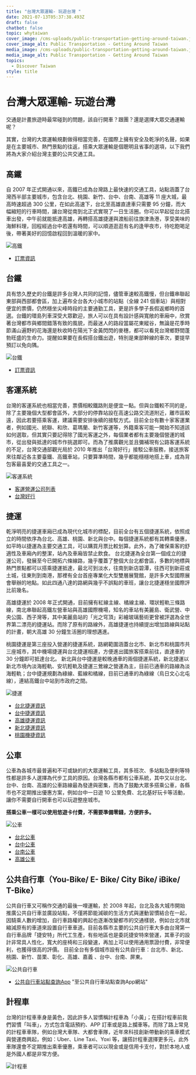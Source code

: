 ```yaml
---
title: "台灣大眾運輸- 玩遊台灣 "
date: 2021-07-13T05:37:38.493Z
draft: false
chatbot: false
topic: whytaiwan
cover_image: /cms-uploads/public-transportation-getting-around-taiwan.jpg
cover_image_alt: Public Transportation - Getting Around Taiwan
media_image: /cms-uploads/public-transportation-getting-around-taiwan.jpg
media_image_alt: Public Transportation - Getting Around Taiwan
topics:
  - Discover Taiwan
style: title
---
```

# 台灣大眾運輸- 玩遊台灣

交通是計畫旅遊時最常碰到的問題，該自行開車？跟團？還是選擇大眾交通運輸呢？

其實，台灣的大眾運輸規劃做得相當完善，在國際上擁有安全及乾淨的名聲，如果是在主要城市、熱門景點的往返，搭乘大眾運輸是個聰明且省事的選項，以下我們將為大家介紹台灣主要的公共交通工具。

## 高鐵

自 2007 年正式開通以來，高鐵已成為台灣路上最快速的交通工具，站點涵蓋了台灣西半部主要城市，包含台北、桃園、新竹、台中、台南、高雄等 11 座大城，最高時速超過 300 公里，在如此高速下，台北至高雄直達車只需要 95 分鐘，而大幅縮短的行車時間，讓台灣從南到北正式實現了一日生活圈。你可以早起從台北搭車出發，中午前就能抵達高雄，再轉搭高雄捷運與渡船前往旗津漁港，享受美味的海鮮料理，回程經過台中若還有時間，可以順道逛逛有名的逢甲夜市，待吃飽喝足後，帶著美好的回憶啟程回到溫暖的家中。

![高鐵](/cms-uploads/taiwan-high-speed-rail-hsr-.jpg "圖：取自台灣高鐵臉書粉絲團")

* [訂票資訊](https://en.thsrc.com.tw/ "至高鐵網站")

## 台鐵

具有悠久歷史的台鐵是許多台灣人共同的記憶，儘管車速較高鐵慢，但台鐵串聯起東部與西部都會區，加上遍布全台各大小城市的站點（全線 241 個車站）與相對便宜的票價，仍然穩坐尖峰時段的主要通勤工具，更是許多學子長假返鄉時的首選。台鐵的環島列車深受大眾歡迎，旅人可以在具有設計感與寬敞的車廂中，欣賞著台灣都市與鄉間錯落有致的風貌，而最迷人的路段當屬花東縱谷，無論是花季時節滿山遍野的花海還是秋收時在陽光下金黃閃閃的麥穗，都可以看見台灣鄉野間蓬勃旺盛的生命力。提醒如果要在長假搭台鐵出遊，特別是東部幹線的車次，要提早預訂以免向隅。

![台鐵](/cms-uploads/taiwan-railway.jpg)

* [訂票資訊](https://www.railway.gov.tw/tra-tip-web/tip "至台鐵網站")

## 客運系統

台灣的客運系統也相當完善，票價相較鐵路則是便宜一點。但與台鐵較不同的是，除了主要幾個大型都會區外，大部分的停靠站設在高速公路交流道附近，離市區較遠，因此若要搭乘客運，建議需要安排後續的接駁方式。目前全台有數十家客運業者，例如國光、統聯、和欣、葛瑪蘭、新竹客運等，外籍乘客可能一開始不知道該如何選取，但其實只要記得除了國光客運之外，每個業者都有主要幾個營運的城市，從出發與抵達的城市作挑選即可。而為了推廣觀光並且彌補現有公路客運系統的不足，台灣交通部觀光局於 2010 年推出「台灣好行」接駁公車服務，接送旅客來往鄰近各主要臺鐵、高鐵車站，只要算準時間，幾乎都能穩穩地搭上車，成為背包客最喜愛的交通工具之一。

![客運系統](/cms-uploads/charter-bus-system.jpg "圖：取自中華民國交通部觀光局")

* [客運營運公司列表](https://zh.wikipedia.org/wiki/%E4%B8%AD%E8%8F%AF%E6%B0%91%E5%9C%8B%E6%B1%BD%E8%BB%8A%E5%AE%A2%E9%81%8B%E6%A5%AD%E8%80%85%E5%88%97%E8%A1%A8 "至客運營運公司列表網站")
* [台灣好行](https://www.taiwantrip.com.tw/ "至台灣好行網站")

## 捷運

乾淨明亮的捷運車廂已成為現代化城市的標配，目前全台有五個捷運系統，依照成立的時間依序為台北、高雄、桃園、新北與台中。每個捷運系統都有其轉乘優惠，如平時以捷運為主要交通工具，可以購買月票比較划算。此外，為了確保乘客的舒適性及車廂內的整潔，站內及車廂皆禁止飲食。
台北捷運為全台第一個成立的捷運公司，發展至今已開拓六條線路，幾乎覆蓋了整個大台北都會區，多數的地標與熱門景點都可以搭乘捷運抵達，最北可到淡水，往南到新店碧潭，往西可到新莊或土城，往東則到南港，那裡有全台首座專業化大型雙層展覽館，是許多大型國際展會舉辦的地點。如此四通八達的路網與幾乎不誤點的車班，讓台北捷運穩坐國際評比前幾名。

高雄捷運於 2008 年正式開通，目前擁有紅線主線、橘線主線、環狀輕軌三條路線，南北串聯起高鐵左營車站與高雄國際機場，知名的車站有美麗島、衛武營、中央公園、西子灣等，其中美麗島站的「光之穹頂」彩繪玻璃藝術更曾被評選為全世界第二漂亮的捷運站。而除了原有的路線外，高雄捷運也持續提出增加路線與站點的計畫，朝大高雄 30 分鐘生活圈的理想邁進。

桃園捷運是第三座投入營運的捷運系統，路網範圍涵蓋台北市、新北市和桃園市共三座城市，其中機場捷運與台北捷運相連，方便進出國旅客搭乘前往，直達車約 30 分鐘即可抵達台北。
新北與台中捷運是較晚通車的兩個捷運系統，新北捷運以新北市境內淡海輕軌、安坑輕軌及捷運三鶯線之營運為主，目前已通車的路線為淡海輕軌；台中捷運規劃為綠線、藍線和橘線，目前已通車的為綠線（烏日文心北屯線），連結高鐵台中站到市政府之間。

![捷運](/cms-uploads/mrt.jpg)

* [台北捷運資訊](https://www.metro.taipei.tw "至台北捷運網站")
* [台中捷運資訊](https://www.tmrt.com.tw/ "至台中捷運網站")
* [高雄捷運資訊](https://www.krtc.com.tw/ "至高雄捷運網站")
* [新北捷運資訊](https://www.ntmetro.com.tw/ "至新北捷運網站")
* [桃園機捷資訊](https://www.taoyuan-airport.com "至桃園機捷網站")

## 公車

公車為各城市最普遍和不可或缺的的大眾運輸工具，其多班次、多站點及便利等特性都是許多人選擇為代步工具的原因。台灣各縣市都有公車系統，其中又以台北、台中、台南、高雄的公車路線最為發達與密集，而為了鼓勵大眾多搭乘公車，各縣市也不定期推出優惠方案，例如台中一日遊 10 公里免費、北北基好玩卡等活動，讓你不需要自行開車也可以玩遊整座城市。

**搭乘公車一樣可以使用悠遊卡付費，不需要準備零錢，方便許多。**

![公車](/cms-uploads/bus.jpg)

* [台北公車](https://ebus.gov.taipei/ "至台北公車網站")
* [台中公車](https://citybus.taichung.gov.tw/ebus "至台中公車網站")
* [台南公車](https://tourguide.tainan.gov.tw/newtnbusweb/ "至台南公車網站")
* [高雄公車](https://ibus.tbkc.gov.tw/ibus/ "至高雄公車網站")

## 公共自行車（You-Bike/ E- Bike/ City Bike/ iBike/ T-Bike）

公共自行車又可稱作交通的最後一哩運輸，於 2008 年起，台北及各大城市開始推廣公共自行車並廣設站點，不僅將節能減碳的生活方式與運動習慣結合在一起，因騎乘人數的增加，自行車路權的興起也逐漸改變都市的交通樣貌，例如台北市就縮減原有的車道來設置自行車車道。目前各縣市主要的公共自行車大多由台灣第一自行車品牌「捷安特」所代工生產，有些地區也是委託捷安特來營運，其車子的設計非常具人性化，寬大的座椅和三段變速，再加上可以使用通用票證付費，非常便利，也獲得很高的評價。
目前全台有多個城市設有公共自行車：台北市、新北、桃園、新竹、苗栗、彰化、高雄、嘉義 、台中、台南、屏東。

![公共自行車](/cms-uploads/ubike.jpg "圖：取自YouBike大台北粉絲團")

* [公共自行車站點查詢App](https://play.google.com/store/apps/details?id=tw.skystar.publicbike&hl=zh_TW&gl=US) "至公共自行車站點查詢App網站"

## 計程車

台灣的計程車車身是黃色，因此許多人習慣稱計程車為「小黃」；在搭計程車前我們習慣「叫車」，方式包含電話預約、APP 訂車或是路上攔車等。而除了路上常見的計程車車隊，例如台灣大車隊、大都會車隊，近年來科技創新帶動新的乘車模式與營運商興起，例如：Uber、Line Taxi、Yoxi 等，讓搭計程車選擇更多元，此外車隊還會不定期推出乘車優惠，乘車者可以以現金或是信用卡支付，對於本地人或是外國人都是非常方便。

![計程車](/cms-uploads/taxi.jpg)